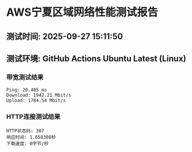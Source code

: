 # AWS宁夏区域网络性能测试报告
## 测试时间: 2025-09-27 15:11:50
## 测试环境: GitHub Actions Ubuntu Latest (Linux)

### 带宽测试结果
```
Ping: 20.405 ms
Download: 1942.21 Mbit/s
Upload: 1784.54 Mbit/s
```

### HTTP连接测试结果
```
HTTP状态码: 307
响应时间: 1.658308秒
下载速度: 0字节/秒
```

